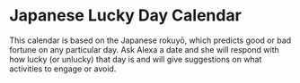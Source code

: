 # Japanese Lucky Day Calendar

This calendar is based on the Japanese rokuyō, which predicts good or bad fortune on any particular day. Ask Alexa a date and she will respond with how lucky (or unlucky) that day is and will give suggestions on what activities to engage or avoid.
 























   
   
